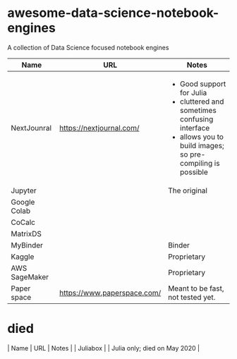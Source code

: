 # awesome-data-science-notebook-engines
A collection of Data Science focused notebook engines

| Name | URL | Notes   |
|------|-----|---|
| NextJounral     | https://nextjournal.com/    | <ul> <li> Good support for Julia </li> <li>cluttered and sometimes confusing interface</li> <li> allows you to build images; so pre-compiling is possible </li>  </ul> |
| Jupyter      |     | The original   |
| Google Colab     |     |   |
| CoCalc     |     |   |
| MatrixDS     |     |   |
| MyBinder     |     | Binder  |
| Kaggle     |     | Proprietary  |
| AWS SageMaker     |     | Proprietary  |
| Paper space | https://www.paperspace.com/ | Meant to be fast, not tested yet. |

# died
| Name | URL | Notes   |
| Juliabox     |     | Julia only; died on May 2020 |
